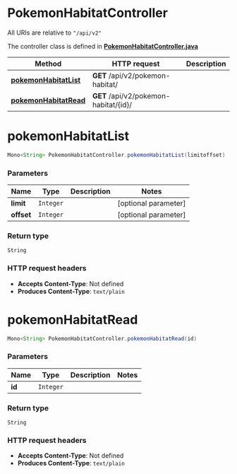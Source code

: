 # PokemonHabitatController

All URIs are relative to `"/api/v2"`

The controller class is defined in **[PokemonHabitatController.java](../../src/main/java/org/openapitools/controller/PokemonHabitatController.java)**

Method | HTTP request | Description
------------- | ------------- | -------------
[**pokemonHabitatList**](#pokemonHabitatList) | **GET** /api/v2/pokemon-habitat/ | 
[**pokemonHabitatRead**](#pokemonHabitatRead) | **GET** /api/v2/pokemon-habitat/{id}/ | 

<a name="pokemonHabitatList"></a>
# **pokemonHabitatList**
```java
Mono<String> PokemonHabitatController.pokemonHabitatList(limitoffset)
```



### Parameters
Name | Type | Description  | Notes
------------- | ------------- | ------------- | -------------
**limit** | `Integer` |  | [optional parameter]
**offset** | `Integer` |  | [optional parameter]

### Return type
`String`


### HTTP request headers
 - **Accepts Content-Type**: Not defined
 - **Produces Content-Type**: `text/plain`

<a name="pokemonHabitatRead"></a>
# **pokemonHabitatRead**
```java
Mono<String> PokemonHabitatController.pokemonHabitatRead(id)
```



### Parameters
Name | Type | Description  | Notes
------------- | ------------- | ------------- | -------------
**id** | `Integer` |  |

### Return type
`String`


### HTTP request headers
 - **Accepts Content-Type**: Not defined
 - **Produces Content-Type**: `text/plain`

